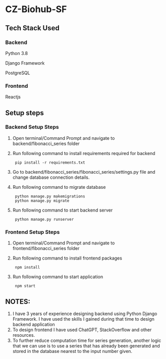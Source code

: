# CZ-Biohub-SF

## Tech Stack Used

### Backend
Python 3.8

Django Framework

PostgreSQL

### Frontend
Reactjs

## Setup steps

### Backend Setup Steps

1. Open terminal/Command Prompt and navigate to backend/fibonacci_series folder
2. Run following command to install requirements required for backend
    
        pip install -r requirements.txt
3. Go to backend/fibonacci_series/fibonacci_series/settings.py file and change database connection details.
4. Run following command to migrate database

        python manage.py makemigrations
        python manage.py migrate
5. Run following command to start backend server

        python manage.py runserver

### Frontend Setup Steps

1. Open terminal/Command Prompt and navigate to frontend/fibonacci_series folder
2. Run following command to install frontend packages

        npm install
3. Run following command to start application

        npm start
	
## NOTES:
1. I have 3 years of experience designing backend using Python Django Framework. I have used the skills I gained during that time to design backend application
2. To design frontend I have used ChatGPT, StackOverflow and other resources.
3. To further reduce computation time for series generation, another logic that we can use is to use a series that has already been generated and stored in the database nearest to the input number given.